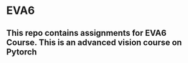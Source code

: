 # EVA6
## This repo contains assignments for EVA6 Course. This is an advanced vision course on Pytorch
